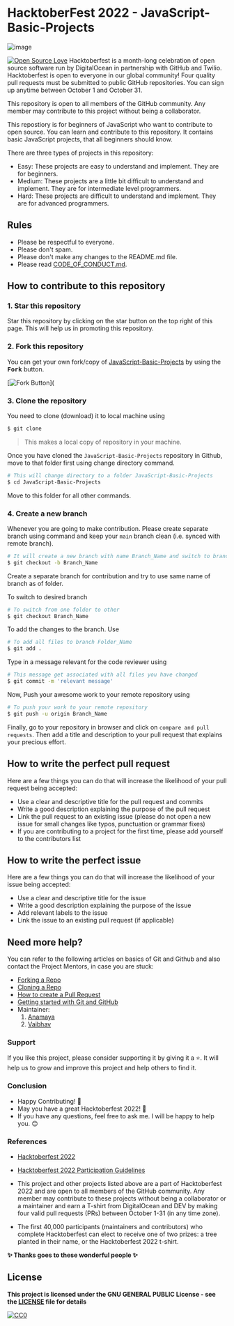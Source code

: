 #                                                    HacktoberFest 2022 - JavaScript-Basic-Projects
![image](https://user-images.githubusercontent.com/99472914/192144059-5cd0b329-f238-474b-b475-7385eaa35d05.png)

 

[![Open Source Love](https://firstcontributions.github.io/open-source-badges/badges/open-source-v1/open-source.svg)](https://github.com/Anamaya1729/JavaScript-Basic-Projects)
Hacktoberfest is a month-long celebration of open source software run by DigitalOcean in partnership with GitHub and Twilio. Hacktoberfest is open to everyone in our global community! Four quality pull requests must be submitted to public GitHub repositories. You can sign up anytime between October 1 and October 31.

This repository is open to all members of the GitHub community. Any member may contribute to this project without being a collaborator.

This repostiory is for beginners of JavaScript who want to contribute to open source. You can learn and contribute to this repository. It contains basic JavaScript projects, that all beginners should know. 

There are three types of projects in this repository:
- Easy:
    These projects are easy to understand and implement. They are for beginners.
- Medium:
    These projects are a little bit difficult to understand and implement. They are for intermediate level programmers.
- Hard:
    These projects are difficult to understand and implement. They are for advanced programmers.
    
## Rules
- Please be respectful to everyone.
- Please don't spam.
- Please don't make any changes to the README.md file.
- Please read [CODE_OF_CONDUCT.md](/CODE_OF_CONDUCT.md).

## How to contribute to this repository

### 1. Star this repository

Star this repository by clicking on the star button on the top right of this page. This will help us in promoting this repository.

### 2. Fork this repository

You can get your own fork/copy of [JavaScript-Basic-Projects](https://github.com/Anamaya1729/JavaScript-Basic-Projects) by using the <kbd><b>Fork</b></kbd></a> button.

 [![Fork Button](https://help.github.com/assets/images/help/repository/fork_button.jpg)](

### 3. Clone the repository

You need to clone (download) it to local machine using

```sh
$ git clone
```

> This makes a local copy of repository in your machine.

Once you have cloned the `JavaScript-Basic-Projects` repository in Github, move to that folder first using change directory command.

```sh
# This will change directory to a folder JavaScript-Basic-Projects
$ cd JavaScript-Basic-Projects
```

Move to this folder for all other commands.

### 4. Create a new branch


Whenever you are going to make contribution. Please create separate branch using command and keep your `main` branch clean (i.e. synced with remote branch).

```sh
# It will create a new branch with name Branch_Name and switch to branch Folder_Name
$ git checkout -b Branch_Name
```

Create a separate branch for contribution and try to use same name of branch as of folder.

To switch to desired branch

```sh
# To switch from one folder to other
$ git checkout Branch_Name
```

To add the changes to the branch. Use

```sh
# To add all files to branch Folder_Name
$ git add .
```

Type in a message relevant for the code reviewer using

```sh
# This message get associated with all files you have changed
$ git commit -m 'relevant message'
```

Now, Push your awesome work to your remote repository using

```sh
# To push your work to your remote repository
$ git push -u origin Branch_Name
```

Finally, go to your repository in browser and click on `compare and pull requests`. Then add a title and description to your pull request that explains your precious effort.

## How to write the perfect pull request

Here are a few things you can do that will increase the likelihood of your pull request being accepted:

-   Use a clear and descriptive title for the pull request and commits
-   Write a good description explaining the purpose of the pull request
-   Link the pull request to an existing issue (please do not open a new issue for small changes like typos, punctuation or grammar fixes)
-   If you are contributing to a project for the first time, please add yourself to the contributors list

## How to write the perfect issue

Here are a few things you can do that will increase the likelihood of your issue being accepted:

-   Use a clear and descriptive title for the issue
-   Write a good description explaining the purpose of the issue
-   Add relevant labels to the issue
-   Link the issue to an existing pull request (if applicable)

## Need more help?

You can refer to the following articles on basics of Git and Github and also contact the Project Mentors, in case you are stuck:

-   [Forking a Repo](https://help.github.com/en/github/getting-started-with-github/fork-a-repo)
-   [Cloning a Repo](https://help.github.com/en/desktop/contributing-to-projects/creating-a-pull-request)
-   [How to create a Pull Request](https://opensource.com/article/19/7/create-pull-request-github)
-   [Getting started with Git and GitHub](https://docs.github.com/en/free-pro-team@latest/github/getting-started-with-github)
-   Maintainer: 
    1. [Anamaya](https://github.com/Anamaya1729)
    2. [Vaibhav](https://github.com/vaibhava17)

### Support

If you like this project, please consider supporting it by giving it a ⭐️. It will help us to grow and improve this project and help others to find it.

### Conclusion

- Happy Contributing! 🎉 
- May you have a great Hacktoberfest 2022! 🎉
- If you have any questions, feel free to ask me. I will be happy to help you. 😊

### References

- [Hacktoberfest 2022](https://hacktoberfest.digitalocean.com)
- [Hacktoberfest 2022 Participation Guidelines](https://hacktoberfest.com/participation)

- This project and other projects listed above are a part of Hacktoberfest 2022 and are open to all members of the GitHub community. Any member may contribute to these projects without being a collaborator or a maintainer and earn a T-shirt from DigitalOcean and DEV by making four valid pull requests (PRs) between October 1-31 (in any time zone).

- The first 40,000 participants (maintainers and contributors) who complete Hacktoberfest can elect to receive one of two prizes: a tree planted in their name, or the Hacktoberfest 2022 t-shirt.

**✨ Thanks goes to these wonderful people ✨**

## License

**This project is licensed under the GNU GENERAL PUBLIC License - see the [LICENSE](/LICENSE) file for details**

[![CC0](https://licensebuttons.net/p/zero/1.0/88x31.png)](https://creativecommons.org/publicdomain/zero/1.0)
